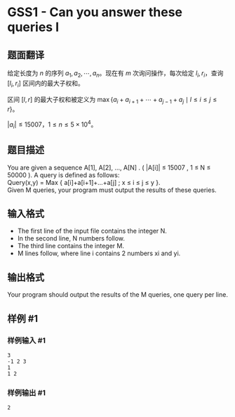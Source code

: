 # GSS1 - Can you answer these queries I

## 题面翻译

给定长度为 $n$ 的序列 $a_1, a_2,\cdots,a_n$。现在有 $m$ 次询问操作，每次给定 $l_i,r_i$，查询 $[l_i,r_i]$ 区间内的最大子权和。

区间 $[l,r]$ 的最大子权和被定义为 $\max\{a_i+a_{i+1}+\cdots+a_{j-1}+a_j\mid l\le i\le j\le r\}$。

$|a_i|\le 15007$，$1\le n\le 5\times 10^4$。

## 题目描述

You are given a sequence A[1], A[2], ..., A[N] . ( |A[i]| ≤ 15007 , 1 ≤ N ≤ 50000 ). A query is defined as follows:   
 Query(x,y) = Max { a[i]+a[i+1]+...+a[j] ; x ≤ i ≤ j ≤ y }.   
 Given M queries, your program must output the results of these queries.

## 输入格式

- The first line of the input file contains the integer N.
- In the second line, N numbers follow.
- The third line contains the integer M.
- M lines follow, where line i contains 2 numbers xi and yi.

## 输出格式

Your program should output the results of the M queries, one query per line.

## 样例 #1

### 样例输入 #1

```
3 
-1 2 3
1
1 2
```

### 样例输出 #1

```
2
```